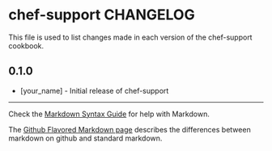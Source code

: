 # chef-support CHANGELOG

This file is used to list changes made in each version of the chef-support cookbook.

## 0.1.0
- [your_name] - Initial release of chef-support

- - -
Check the [Markdown Syntax Guide](http://daringfireball.net/projects/markdown/syntax) for help with Markdown.

The [Github Flavored Markdown page](http://github.github.com/github-flavored-markdown/) describes the differences between markdown on github and standard markdown.
